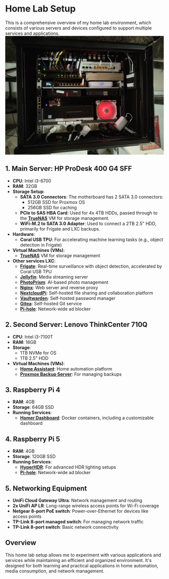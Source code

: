 # Home Lab Setup

This is a comprehensive overview of my home lab environment, which consists of various servers and devices configured to support multiple services and applications.
![Rack Setup](https://github.com/djamelinfo/myhomelab/raw/main/IMG_20241021_185835260.jpg)

## 1. Main Server: HP ProDesk 400 G4 SFF
- **CPU**: Intel i3-6700
- **RAM**: 32GB
- **Storage Setup**:
  - **SATA 3.0 Connectors**: The motherboard has 2 SATA 3.0 connectors:
    - 512GB SSD for Proxmox OS
    - 256GB SSD for caching
  - **PCIe to SAS HBA Card**: Used for 4x 4TB HDDs, passed through to the [**TrueNAS**](https://www.truenas.com/) VM for storage management.
  - **WiFi-M.2 to SATA 3.0 Adapter**: Used to connect a 2TB 2.5" HDD, primarily for Frigate and LXC backups.
- **Hardware**:
  - **Coral USB TPU**: For accelerating machine learning tasks (e.g., object detection in Frigate)
- **Virtual Machines (VMs)**:
  - [**TrueNAS**](https://www.truenas.com/) VM for storage management
- **Other services LXC**:
    - [**Frigate**](https://frigate.video/): Real-time surveillance with object detection, accelerated by Coral USB TPU
    - [**Jellyfin**](https://jellyfin.org/): Media streaming server
    - [**PhotoPrism**](https://photoprism.app/): AI-based photo management
    - [**Nginx**](https://www.nginx.com/): Web server and reverse proxy
    - [**NextcloudPi**](https://ownyourbits.com/nextcloudpi/): Self-hosted file sharing and collaboration platform
    - [**Vaultwarden**](https://github.com/dani-garcia/vaultwarden): Self-hosted password manager
    - [**Gitea**](https://gitea.io/en-us/): Self-hosted Git service
    - [**Pi-hole**](https://pi-hole.net/): Network-wide ad blocker

## 2. Second Server: Lenovo ThinkCenter 710Q
- **CPU**: Intel i3-7100T
- **RAM**: 16GB
- **Storage**:
  - 1TB NVMe for OS
  - 1TB 2.5" HDD
- **Virtual Machines (VMs)**:
  - [**Home Assistant**](https://www.home-assistant.io/): Home automation platform
  - [**Proxmox Backup Server**](https://www.proxmox.com/en/proxmox-backup-server): For managing backups

## 3. Raspberry Pi 4
- **RAM**: 4GB
- **Storage**: 64GB SSD
- **Running Services**:
  - [**Homer Dashboard**](https://github.com/bastienwirtz/homer): Docker containers, including a customizable dashboard

## 4. Raspberry Pi 5
- **RAM**: 4GB
- **Storage**: 120GB SSD
- **Running Services**:
  - [**HyperHDR**](https://github.com/awawa-dev/HyperHDR): For advanced HDR lighting setups
  - [**Pi-hole**](https://pi-hole.net/): Network-wide ad blocker

## 5. Networking Equipment
- **UniFi Cloud Gateway Ultra**: Network management and routing
- **2x UniFi AP LR**: Long-range wireless access points for Wi-Fi coverage
- **Netgear 8-port PoE switch**: Power-over-Ethernet for devices like access points
- **TP-Link 8-port managed switch**: For managing network traffic
- **TP-Link 8-port switch**: Basic network connectivity

## Overview
This home lab setup allows me to experiment with various applications and services while maintaining an efficient and organized environment. It's designed for both learning and practical applications in home automation, media consumption, and network management.

